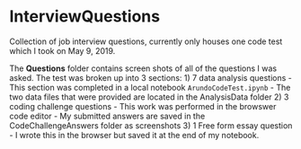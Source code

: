 # InterviewQuestions

Collection of job interview questions, currently only houses one code test which I took on May 9, 2019.

The **Questions** folder contains screen shots of all of the questions I was asked.  The test was broken up into 3 sections: 1) 7 data analysis questions
    - This section was completed in a local notebook `ArundoCodeTest.ipynb`
    - The two data files that were provided are located in the AnalysisData folder
2) 3 coding challenge questions
    - This work was performed in the browswer code editor
    - My submitted answers are saved in the CodeChallengeAnswers folder as screenshots
3) 1 Free form essay question
    - I wrote this in the browser but saved it at the end of my notebook.

